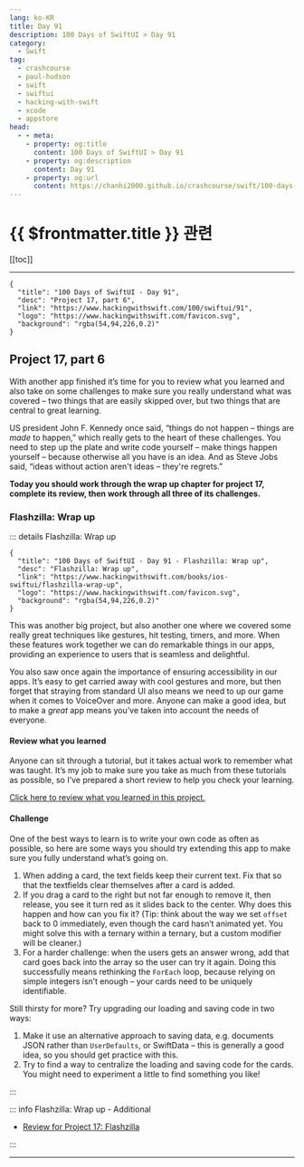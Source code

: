 ```yaml
---
lang: ko-KR
title: Day 91
description: 100 Days of SwiftUI > Day 91
category:
  - Swift
tag: 
  - crashcourse
  - paul-hudson
  - swift
  - swiftui
  - hacking-with-swift
  - xcode
  - appstore
head:
  - - meta:
    - property: og:title
      content: 100 Days of SwiftUI > Day 91
    - property: og:description
      content: Day 91
    - property: og:url
      content: https://chanhi2000.github.io/crashcourse/swift/100-days-of-swiftui/91.html
---
```


# {{ $frontmatter.title }} 관련

[[toc]]

---

```component VPCard
{
  "title": "100 Days of SwiftUI - Day 91",
  "desc": "Project 17, part 6",
  "link": "https://www.hackingwithswift.com/100/swiftui/91",
  "logo": "https://www.hackingwithswift.com/favicon.svg",
  "background": "rgba(54,94,226,0.2)"
}
```

## Project 17, part 6

With another app finished it’s time for you to review what you learned and also take on some challenges to make sure you really understand what was covered – two things that are easily skipped over, but two things that are central to great learning.

US president John F. Kennedy once said, “things do not happen – things are _made_ to happen,” which really gets to the heart of these challenges. You need to step up the plate and write code yourself – make things happen yourself – because otherwise all you have is an idea. And as Steve Jobs said, “ideas without action aren't ideas – they're regrets.”

__Today you should work through the wrap up chapter for project 17, complete its review, then work through all three of its challenges.__

### Flashzilla: Wrap up

::: details Flashzilla: Wrap up

```component VPCard
{
  "title": "100 Days of SwiftUI - Day 91 - Flashzilla: Wrap up",
  "desc": "Flashzilla: Wrap up",
  "link": "https://www.hackingwithswift.com/books/ios-swiftui/flashzilla-wrap-up",
  "logo": "https://www.hackingwithswift.com/favicon.svg",
  "background": "rgba(54,94,226,0.2)"
}
```

This was another big project, but also another one where we covered some really great techniques like gestures, hit testing, timers, and more. When these features work together we can do remarkable things in our apps, providing an experience to users that is seamless and delightful.

You also saw once again the importance of ensuring accessibility in our apps. It’s easy to get carried away with cool gestures and more, but then forget that straying from standard UI also means we need to up our game when it comes to VoiceOver and more. Anyone can make a good idea, but to make a _great_ app means you’ve taken into account the needs of everyone.

#### Review what you learned

Anyone can sit through a tutorial, but it takes actual work to remember what was taught. It’s my job to make sure you take as much from these tutorials as possible, so I’ve prepared a short review to help you check your learning.

[Click here to review what you learned in this project.][flashzilla]

#### Challenge

One of the best ways to learn is to write your own code as often as possible, so here are some ways you should try extending this app to make sure you fully understand what’s going on.

1. When adding a card, the text fields keep their current text. Fix that so that the textfields clear themselves after a card is added.
2. If you drag a card to the right but not far enough to remove it, then release, you see it turn red as it slides back to the center. Why does this happen and how can you fix it? (Tip: think about the way we set `offset` back to 0 immediately, even though the card hasn’t animated yet. You might solve this with a ternary within a ternary, but a custom modifier will be cleaner.)
3. For a harder challenge: when the users gets an answer wrong, add that card goes back into the array so the user can try it again. Doing this successfully means rethinking the `ForEach` loop, because relying on simple integers isn’t enough – your cards need to be uniquely identifiable.

Still thirsty for more? Try upgrading our loading and saving code in two ways:

1. Make it use an alternative approach to saving data, e.g. documents JSON rather than `UserDefaults`, or SwiftData – this is generally a good idea, so you should get practice with this.
2. Try to find a way to centralize the loading and saving code for the cards. You might need to experiment a little to find something you like!

:::

::: info Flashzilla: Wrap up - Additional

- [Review for Project 17: Flashzilla][flashzilla]

:::

---


[flashzilla]: https://www.hackingwithswift.com/review/ios-swiftui/flashzilla